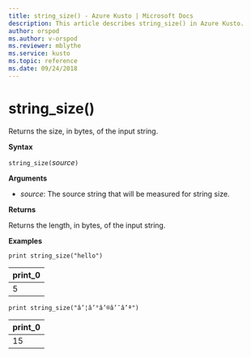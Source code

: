 ```yaml
---
title: string_size() - Azure Kusto | Microsoft Docs
description: This article describes string_size() in Azure Kusto.
author: orspod
ms.author: v-orspod
ms.reviewer: mblythe
ms.service: kusto
ms.topic: reference
ms.date: 09/24/2018
---
```

# string_size()

Returns the size, in bytes, of the input string.
		
**Syntax**

`string_size(`*source*`)`

**Arguments**

* *source*: The source string that will be measured for string size.

**Returns**

Returns the length, in bytes, of the input string.

**Examples**

```kusto
print string_size("hello")
```

|print_0|
|---|
|5|

```kusto
print string_size("â’¦â’°â’®â’¯â’ª")
```

|print_0|
|---|
|15|